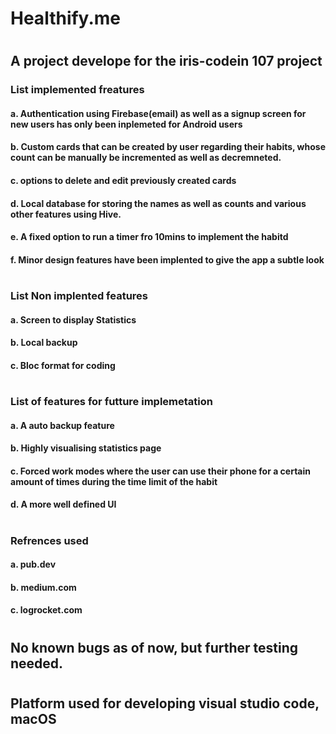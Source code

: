 # Healthify.me
#
## A project develope for the iris-codein 107 project
### List implemented freatures
#### a. Authentication using Firebase(email) as well as a signup screen for new users has only been inplemeted for Android users
#### b. Custom cards that can be created by user regarding their habits, whose count can be manually be incremented as well as decremneted.
#### c. options to delete and edit previously created cards
#### d. Local database for storing the names as well as counts and various other features using Hive.
#### e. A fixed option to run a timer fro 10mins to implement the habitd
#### f. Minor design features have been implented to give the app a subtle look
#
#
### List Non implented features
#### a. Screen to display Statistics
#### b. Local backup
#### c. Bloc format for coding
#
#
### List of features  for futture implemetation
#### a. A auto backup feature
#### b. Highly visualising statistics page
#### c. Forced work modes where the user can use their phone for a certain amount of times during the time limit of the habit
#### d. A more well defined UI
#
### Refrences used 
#### a. pub.dev
#### b. medium.com
#### c. logrocket.com
#
## No known bugs  as of now, but further testing needed.
#
## Platform used for developing visual studio code, macOS

